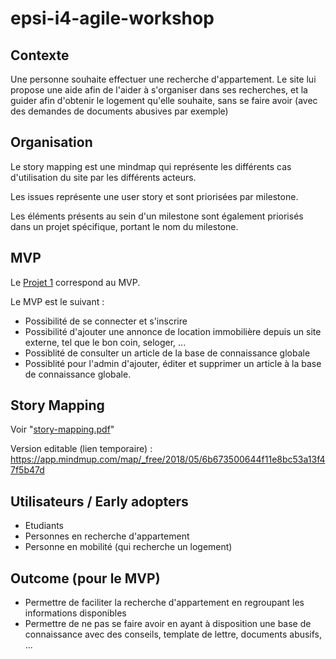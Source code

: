 # epsi-i4-agile-workshop

## Contexte

Une personne souhaite effectuer une recherche d'appartement. Le site lui propose une aide afin de l'aider à s'organiser dans ses recherches, et la guider afin d'obtenir le logement qu'elle souhaite, sans se faire avoir (avec des demandes de documents abusives par exemple)

## Organisation

Le story mapping est une mindmap qui représente les différents cas d'utilisation du site par les différents acteurs. 

Les issues représente une user story et sont priorisées par milestone. 

Les éléments présents au sein d'un milestone sont également priorisés dans un projet spécifique, portant le nom du milestone.

## MVP

Le [Projet 1](https://github.com/sylvainmetayer/epsi-i4-agile-workshop/projects/1) correspond au MVP.

Le MVP est le suivant : 

- Possibilité de se connecter et s'inscrire
- Possibilité d'ajouter une annonce de location immobilière depuis un site externe, tel que le bon coin, seloger, ...
- Possiblité de consulter un article de la base de connaissance globale
- Possiblité pour l'admin d'ajouter, éditer et supprimer un article à la base de connaissance globale. 

## Story Mapping 

Voir "[story-mapping.pdf](./story-mapping.pdf)"

Version editable (lien temporaire) : https://app.mindmup.com/map/_free/2018/05/6b673500644f11e8bc53a13f47f5b47d

## Utilisateurs / Early adopters

- Etudiants
- Personnes en recherche d'appartement
- Personne en mobilité (qui recherche un logement)

## Outcome (pour le MVP)

- Permettre de faciliter la recherche d'appartement en regroupant les informations disponibles
- Permettre de ne pas se faire avoir en ayant à disposition une base de connaissance avec des conseils, template de lettre, documents abusifs, ...
